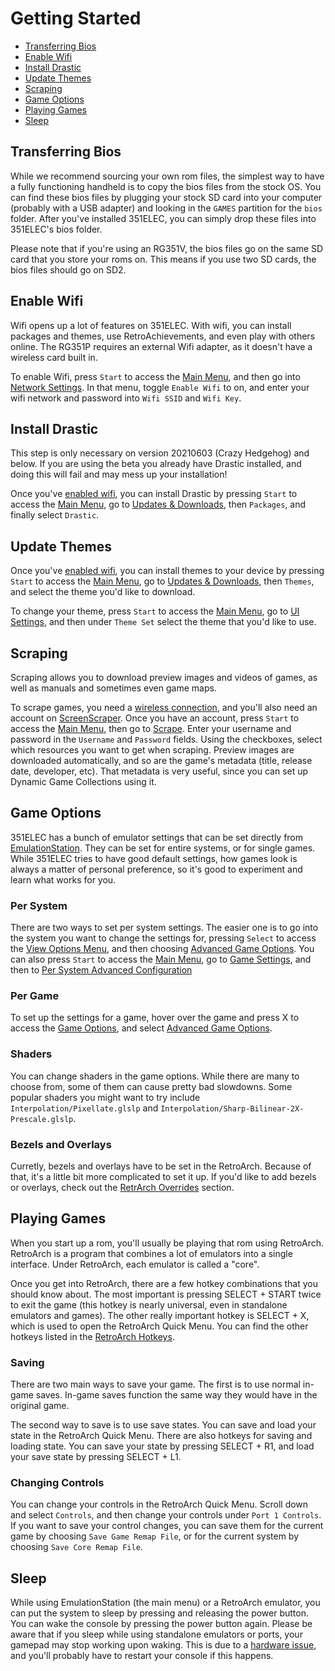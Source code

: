 # Getting Started

- [Transferring Bios](#transferring-bios)
- [Enable Wifi](#enable-wifi)
- [Install Drastic](#install-drastic)
- [Update Themes](#update-themes)
- [Scraping](#scraping)
- [Game Options](#game-options)
- [Playing Games](#playing-games)
- [Sleep](#sleep)

## Transferring Bios

While we recommend sourcing your own rom files, the simplest way to have a fully functioning handheld is to copy the bios files from the stock OS. You can find these bios files by plugging your stock SD card into your computer (probably with a USB adapter) and looking in the `GAMES` partition for the `bios` folder. After you've installed 351ELEC, you can simply drop these files into 351ELEC's bios folder.

Please note that if you're using an RG351V, the bios files go on the same SD card that you store your roms on. This means if you use two SD cards, the bios files should go on SD2.

## Enable Wifi

Wifi opens up a lot of features on 351ELEC. With wifi, you can install packages and themes, use RetroAchievements, and even play with others online. The RG351P requires an external Wifi adapter, as it doesn't have a wireless card built in.

To enable Wifi, press `Start` to access the [Main Menu](Menus#main-menu), and then go into [Network Settings](Menus#network-settings). In that menu, toggle `Enable Wifi` to on, and enter your wifi network and password into `Wifi SSID` and `Wifi Key`.

## Install Drastic

This step is only necessary on version 20210603 (Crazy Hedgehog) and below. If you are using the beta you already have Drastic installed, and doing this will fail and may mess up your installation!

Once you've [enabled wifi](#enable-wifi), you can install Drastic by pressing `Start` to access the [Main Menu](Menus#main-menu), go to [Updates & Downloads](Menus#updates--downloads), then `Packages`, and finally select `Drastic`.

## Update Themes

Once you've [enabled wifi](#enable-wifi), you can install themes to your device by pressing `Start` to access the [Main Menu](Menus#main-menu), go to [Updates & Downloads](Menus#updates--downloads), then `Themes`, and select the theme you'd like to download.

To change your theme, press `Start` to access the [Main Menu](Menus#main-menu), go to [UI Settings](#ui-settings), and then under `Theme Set` select the theme that you'd like to use.

## Scraping

Scraping allows you to download preview images and videos of games, as well as manuals and sometimes even game maps.

To scrape games, you need a [wireless connection](#enable-wifi), and you'll also need an account on [ScreenScraper](https://screenscraper.fr/). Once you have an account, press `Start` to access the [Main Menu](Menus#main-menu), then go to [Scrape](Menus#scrape). Enter your username and password in the `Username` and `Password` fields. Using the checkboxes, select which resources you want to get when scraping. Preview images are downloaded automatically, and so are the game's metadata (title, release date, developer, etc). That metadata is very useful, since you can set up Dynamic Game Collections using it.

## Game Options

351ELEC has a bunch of emulator settings that can be set directly from [EmulationStation](Glossary). They can be set for entire systems, or for single games. While 351ELEC tries to have good default settings, how games look is always a matter of personal preference, so it's good to experiment and learn what works for you.

### Per System

There are two ways to set per system settings. The easier one is to go into the system you want to change the settings for, pressing `Select` to access the [View Options Menu](Menus#view-options), and then choosing [Advanced Game Options](Menus#emulator-options). You can also press `Start` to access the [Main Menu](Menus#main-menu), go to [Game Settings](Menus#game-settings), and then to [Per System Advanced Configuration](Menus#emulator-options)

### Per Game

To set up the settings for a game, hover over the game and press X to access the [Game Options](Menus#game-options), and select [Advanced Game Options](Menus#emulator-options).

### Shaders

You can change shaders in the game options. While there are many to choose from, some of them can cause pretty bad slowdowns. Some popular shaders you might want to try include `Interpolation/Pixellate.glslp` and `Interpolation/Sharp-Bilinear-2X-Prescale.glslp`.

### Bezels and Overlays

Curretly, bezels and overlays have to be set in the RetroArch. Because of that, it's a little bit more complicated to set it up. If you'd like to add bezels or overlays, check out the [RetrArch Overrides](Advanced-Topics#retroarch-overrides) section.

## Playing Games

When you start up a rom, you'll usually be playing that rom using RetroArch. RetroArch is a program that combines a lot of emulators into a single interface. Under RetroArch, each emulator is called a "core".

Once you get into RetroArch, there are a few hotkey combinations that you should know about. The most important is pressing SELECT + START twice to exit the game (this hotkey is nearly universal, even in standalone emulators and games). The other really important hotkey is SELECT + X, which is used to open the RetroArch Quick Menu. You can find the other hotkeys listed in the [RetroArch Hotkeys](Getting-to-Know-351ELEC#retroarch-hotkeys).

### Saving

There are two main ways to save your game. The first is to use normal in-game saves. In-game saves function the same way they would have in the original game.

The second way to save is to use save states. You can save and load your state in the RetroArch Quick Menu. There are also hotkeys for saving and loading state. You can save your state by pressing SELECT + R1, and load your save state by pressing SELECT + L1.

### Changing Controls

You can change your controls in the RetroArch Quick Menu. Scroll down and select `Controls`, and then change your controls under `Port 1 Controls`. If you want to save your control changes, you can save them for the current game by choosing `Save Game Remap File`, or for the current system by choosing `Save Core Remap File`.

## Sleep

While using EmulationStation (the main menu) or a RetroArch emulator, you can put the system to sleep by pressing and releasing the power button. You can wake the console by pressing the power button again. Please be aware that if you sleep while using standalone emulators or ports, your gamepad may stop working upon waking. This is due to a [hardware issue](Hardware-Issues#sleep), and you'll probably have to restart your console if this happens.
